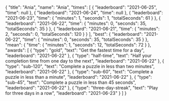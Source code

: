 {
  "title": "Ania",
  "name": "Ania",
  "times": [
    {
      "leaderboard": "2021-06-25",
      "time": null
    },
    {
      "leaderboard": "2021-06-24",
      "time": null
    },
    {
      "leaderboard": "2021-06-23",
      "time": {
        "minutes": 1,
        "seconds": 1,
        "totalSeconds": 61
      }
    },
    {
      "leaderboard": "2021-06-22",
      "time": {
        "minutes": 0,
        "seconds": 35,
        "totalSeconds": 35
      }
    },
    {
      "leaderboard": "2021-06-21",
      "time": {
        "minutes": 2,
        "seconds": 0,
        "totalSeconds": 120
      }
    }
  ],
  "best": {
    "leaderboard": "2021-06-22",
    "time": {
      "minutes": 0,
      "seconds": 35,
      "totalSeconds": 35
    }
  },
  "mean": {
    "time": {
      "minutes": 1,
      "seconds": 12,
      "totalSeconds": 72
    }
  },
  "awards": [
    {
      "type": "gold",
      "text": "Get the fastest time for a day",
      "leaderboard": "2021-06-22"
    },
    {
      "type": "half-time",
      "text": "Half your completion time from one day to the next",
      "leaderboard": "2021-06-22"
    },
    {
      "type": "sub-120",
      "text": "Complete a puzzle in less than two minutes",
      "leaderboard": "2021-06-22"
    },
    {
      "type": "sub-60",
      "text": "Complete a puzzle in less than a minute",
      "leaderboard": "2021-06-22"
    },
    {
      "type": "sub-45",
      "text": "Complete a puzzle in less than 45 seconds",
      "leaderboard": "2021-06-22"
    },
    {
      "type": "three-day-streak",
      "text": "Play for three days in a row",
      "leaderboard": "2021-06-23"
    }
  ]
}